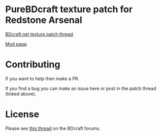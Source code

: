 # PureBDcraft texture patch for Redstone Arsenal
[BDcraft.net texture patch thread](http://bdcraft.net/community/pbdc-patches-rel/redstone-arsenal-t1514.html).

[Mod page](https://mods.curse.com/mc-mods/minecraft/redstone-arsenal).

# Contributing
If you want to help then make a PR.

If you find a bug you can make an issue here or post in the patch thread (linked above).

# License
Please see [this thread](http://bdcraft.net/community/pbdc-patches-rel/rules-read-this-before-posting-mod-support-patch-t312.html) on the BDcraft forums.
